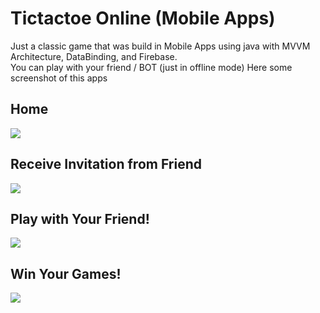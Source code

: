 # Tictactoe Online (Mobile Apps)
Just a classic game that was build in Mobile Apps using java with MVVM Architecture, DataBinding, and Firebase.
<br>
You can play with your friend / BOT (just in offline mode)
Here some screenshot of this apps

## Home
<img src="https://user-images.githubusercontent.com/48744669/60493499-1d995300-9cd7-11e9-9cbe-397116ef6a8b.png"/>

## Receive Invitation from Friend
<img src="https://user-images.githubusercontent.com/48744669/60493495-1d00bc80-9cd7-11e9-9074-4ba08f5a1546.png"/>

## Play with Your Friend!
<img src="https://user-images.githubusercontent.com/48744669/60493497-1d995300-9cd7-11e9-8cad-a7fe7052c87f.png"/>

## Win Your Games!
<img src="https://user-images.githubusercontent.com/48744669/60493498-1d995300-9cd7-11e9-99bd-af8975a00d9b.png"/>
